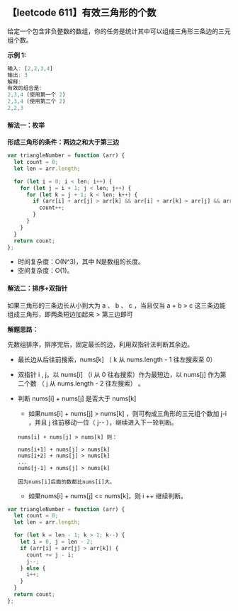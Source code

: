 ## 【leetcode 611】有效三角形的个数

给定一个包含非负整数的数组，你的任务是统计其中可以组成三角形三条边的三元组个数。

**示例 1:**

```js
输入: [2,2,3,4]
输出: 3
解释:
有效的组合是: 
2,3,4 (使用第一个 2)
2,3,4 (使用第二个 2)
2,2,3
```

#### 解法一：枚举

**形成三角形的条件：两边之和大于第三边**

```js
var triangleNumber = function (arr) {
  let count = 0;
  let len = arr.length;

  for (let i = 0; i < len; i++) {
    for (let j = i + 1; j < len; j++) {
      for (let k = j + 1; k < len; k++) {
        if (arr[i] + arr[j] > arr[k] && arr[i] + arr[k] > arr[j] && arr[j] + arr[k] > arr[i]) {
          count++;
        }
      }
    }
  }
  return count;
};
```

- 时间复杂度：O(N^3)，其中 N是数组的长度。
- 空间复杂度：O(1)。

#### 解法二：排序+双指针

如果三角形的三条边长从小到大为 a 、 b 、 c ，当且仅当 a + b > c 这三条边能组成三角形，即两条短边加起来 > 第三边即可

**解题思路：**

 先数组排序，排序完后，固定最长的边，利用双指针法判断其余边。

- 最长边从后往前搜索，nums[k] （ k 从 nums.length - 1 往左搜索至 0）

- 双指针 i , j。以 nums[i] （i 从 0 往右搜索）作为最短边，以 nums[j] 作为第二个数  （ j 从 nums.length - 2 往左搜索） 。


- 判断 nums[i] + nums[j] 是否大于 nums[k] 

  - 如果nums[i] + nums[j] > nums[k] ，则可构成三角形的三元组个数加 j-i ，并且 j 往前移动一位（ j-- ），继续进入下一轮判断。

  ```
  nums[i] + nums[j] > nums[k] 则：
  
  nums[i+1] + nums[j] > nums[k]
  nums[i+2] + nums[j] > nums[k]
  ...
  nums[j-1] + nums[j] > nums[k]
  
  因为nums[i]后面的数都比nums[i]大。
  ```

  - 如果nums[i] + nums[j] <= nums[k]，则 i ++ 继续判断。
    

```js
var triangleNumber = function (arr) {
  let count = 0;
  let len = arr.length;

  for (let k = len - 1; k > 1; k--) {
    let i = 0, j = len - 2;
    if (arr[i] + arr[j] > arr[k]) {
      count += j - i;
      j--;
    } else {
      i++;
    }
  }
  return count;
};
```

